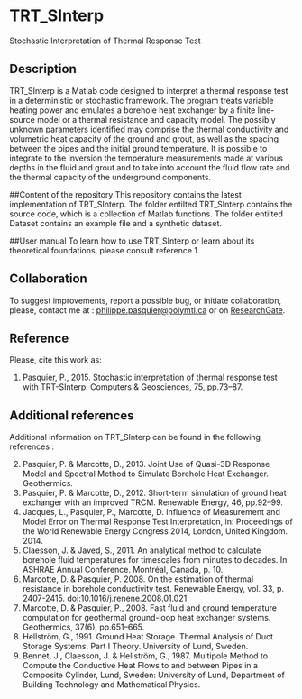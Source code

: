 ﻿TRT_SInterp
===========

Stochastic Interpretation of Thermal Response Test

## Description
TRT_SInterp is a Matlab code designed to interpret a thermal response test in a deterministic or stochastic framework. The program treats variable heating power and emulates a borehole heat exchanger by a finite line-source model or a thermal resistance and capacity model. The possibly unknown parameters identified may comprise the thermal conductivity and volumetric heat capacity of the ground and grout, as well as the spacing between the pipes and the initial ground temperature. It is possible to integrate to the inversion the temperature measurements made at various depths in the fluid and grout and to take into account the fluid flow rate and the thermal capacity of the underground components.  

##Content of the repository
This repository contains the latest implementation of TRT_SInterp.  The folder entilted TRT_SInterp contains the source code, which is a collection of Matlab functions. The folder entilted Dataset contains an example file and a synthetic dataset.

##User manual
To learn how to use TRT_SInterp or learn about its theoretical foundations, please consult reference 1.

## Collaboration 
To suggest improvements, report a possible bug, or initiate collaboration, please, contact me at : philippe.pasquier@polymtl.ca or on [ResearchGate](https://www.researchgate.net/profile/Philippe_Pasquier2).

## Reference
Please, cite this work as:

1. Pasquier, P., 2015. Stochastic interpretation of thermal response test with TRT-SInterp. Computers & Geosciences, 75, pp.73–87.


## Additional references
Additional information on TRT_SInterp can be found in the following references :

2. Pasquier, P. & Marcotte, D., 2013. Joint Use of Quasi-3D Response Model and Spectral Method to Simulate Borehole Heat Exchanger. Geothermics.
3. Pasquier, P. & Marcotte, D., 2012. Short-term simulation of ground heat exchanger with an improved TRCM. Renewable Energy, 46, pp.92–99.
4. Jacques, L., Pasquier, P., Marcotte, D.  Influence of Measurement and Model Error on Thermal Response Test Interpretation, in: Proceedings of the World Renewable Energy Congress 2014, London, United Kingdom. 2014.
5. Claesson, J. & Javed, S., 2011. An analytical method to calculate borehole fluid temperatures for timescales from minutes to decades. In ASHRAE Annual Conference. Montréal, Canada, p. 10.
6. Marcotte, D. & Pasquier, P. 2008.  On the estimation of thermal resistance in borehole conductivity test. Renewable Energy, vol. 33, p. 2407-2415. doi:10.1016/j.renene.2008.01.021
7. Marcotte, D. & Pasquier, P., 2008. Fast fluid and ground temperature computation for geothermal ground-loop heat exchanger systems. Geothermics, 37(6), pp.651–665.
8. Hellström, G., 1991. Ground Heat Storage. Thermal Analysis of Duct Storage Systems. Part I Theory. University of Lund,  Sweden.
9. Bennet, J., Claesson, J. & Hellström, G., 1987. Multipole Method to Compute  the Conductive Heat Flows to and between Pipes in a Composite Cylinder, Lund, Sweden: University of Lund, Department of Building Technology and Mathematical Physics.
